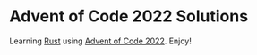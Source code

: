 # Advent of Code 2022 Solutions

Learning [Rust](https://www.rust-lang.org/) using [Advent of Code 2022](https://adventofcode.com/2022). Enjoy!
